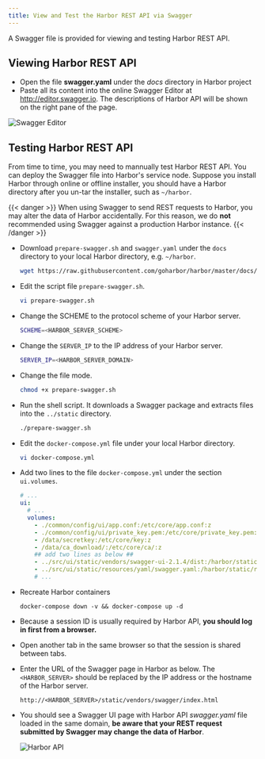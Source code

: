```yaml
---
title: View and Test the Harbor REST API via Swagger
---
```


A Swagger file is provided for viewing and testing Harbor REST API.

## Viewing Harbor REST API

* Open the file **swagger.yaml** under the _docs_ directory in Harbor project
* Paste all its content into the online Swagger Editor at http://editor.swagger.io. The descriptions of Harbor API will be shown on the right pane of the page.

![Swagger Editor](../../img/swagger-editor.png)

## Testing Harbor REST API
From time to time, you may need to mannually test Harbor REST API. You can deploy the Swagger file into Harbor's service node. Suppose you install Harbor through online or offline installer, you should have a Harbor directory after you un-tar the installer, such as `~/harbor`.

  {{< danger >}}
  When using Swagger to send REST requests to Harbor, you may alter the data of Harbor accidentally. For this reason, we do **not** recommended using Swagger against a production Harbor instance.
  {{< /danger >}}

* Download `prepare-swagger.sh` and `swagger.yaml` under the `docs` directory to your local Harbor directory, e.g. `~/harbor`.

    ```sh
    wget https://raw.githubusercontent.com/goharbor/harbor/master/docs/prepare-swagger.sh https://raw.githubusercontent.com/goharbor/harbor/master/docs/swagger.yaml
    ```

* Edit the script file `prepare-swagger.sh`.

    ```sh
    vi prepare-swagger.sh
    ```

* Change the SCHEME to the protocol scheme of your Harbor server.

    ```sh
    SCHEME=<HARBOR_SERVER_SCHEME>
    ```

* Change the `SERVER_IP` to the IP address of your Harbor server.

    ```sh
    SERVER_IP=<HARBOR_SERVER_DOMAIN>
    ```

* Change the file mode.

    ```sh
    chmod +x prepare-swagger.sh
    ```

* Run the shell script. It downloads a Swagger package and extracts files into the `../static` directory.

    ```sh
    ./prepare-swagger.sh
    ```

* Edit the `docker-compose.yml` file under your local Harbor directory.

    ```sh
    vi docker-compose.yml
    ```

* Add two lines to the file `docker-compose.yml` under the section `ui.volumes`.

    ```yaml
    # ...
    ui:
      # ... 
      volumes:
        - ./common/config/ui/app.conf:/etc/core/app.conf:z
        - ./common/config/ui/private_key.pem:/etc/core/private_key.pem:z
        - /data/secretkey:/etc/core/key:z
        - /data/ca_download/:/etc/core/ca/:z
        ## add two lines as below ##
        - ../src/ui/static/vendors/swagger-ui-2.1.4/dist:/harbor/static/vendors/swagger
        - ../src/ui/static/resources/yaml/swagger.yaml:/harbor/static/resources/yaml/swagger.yaml
        # ...
    ```

* Recreate Harbor containers

    ```docker
    docker-compose down -v && docker-compose up -d
    ```

* Because a session ID is usually required by Harbor API, **you should log in first from a browser.**
* Open another tab in the same browser so that the session is shared between tabs.
* Enter the URL of the Swagger page in Harbor as below. The ```<HARBOR_SERVER>``` should be replaced by the IP address or the hostname of the Harbor server.

    ```text
    http://<HARBOR_SERVER>/static/vendors/swagger/index.html
    ```

* You should see a Swagger UI page with Harbor API _swagger.yaml_ file loaded in the same domain, **be aware that your REST request submitted by Swagger may change the data of Harbor**.

    ![Harbor API](../../img/rendered-swagger.png)
